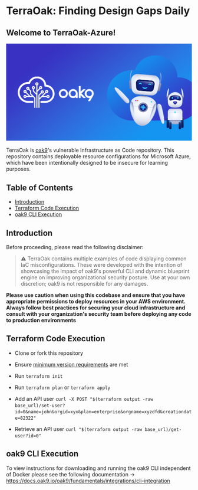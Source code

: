 # TerraOak: Finding Design Gaps Daily
## Welcome to TerraOak-Azure!
![TerraOak](oak9-logo.png)

TerraOak is [oak9](https://oak9.io)'s vulnerable Infrastructure as Code repository. This repository contains deployable resource configurations for Microsoft Azure, which have been intentionally designed to be insecure for learning purposes.

## Table of Contents

* [Introduction](#introduction)
* [Terraform Code Execution](#terraform-code-execution)
* [oak9 CLI Execution](#oak9-cli-execution)

## Introduction 
Before proceeding, please read the following disclaimer:
> :warning: TerraOak contains multiple examples of code displaying common IaC misconfigurations. These were developed with the intention of showcasing the impact of oak9's powerful CLI and dynamic blueprint engine on improving organizational security posture. Use at your own discretion; oak9 is not responsible for any damages.

**Please use caution when using this codebase and ensure that you have appropriate permissions to deploy resources in your AWS environment. Always follow best practices for securing your cloud infrastructure and consult with your organization's security team before deploying any code to production environments**

## Terraform Code Execution

* Clone or fork this repository
* Ensure [minimum version requirements](#requirements) are met 
* Run `terraform init`
* Run `terraform plan` or `terraform apply`
* Add an API user
`curl -X POST "$(terraform output -raw base_url)/set-user?id=0&name=john&orgid=xyx&plan=enterprise&orgname=xyzdfd&creationdate=82322"`

* Retrieve an API user 
`curl "$(terraform output -raw base_url)/get-user?id=0"`
 

## oak9 CLI Execution 

To view instructions for downloading and running the oak9 CLI independent of Docker please see the following documentation -> https://docs.oak9.io/oak9/fundamentals/integrations/cli-integration
